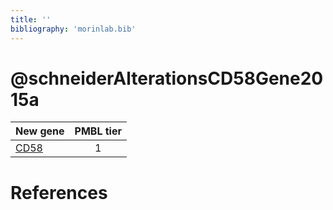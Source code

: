 ```yaml
---
title: ''
bibliography: 'morinlab.bib'
---
```


# @schneiderAlterationsCD58Gene2015a
|New gene|PMBL tier|
|:-|:-:|
|[CD58](CD58)|1 |

# References

